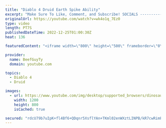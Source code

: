 ```yaml
---
title: "Diablo 4 Druid Earth Spike Ability"
excerpt: "Make Sure To Like, Comment, and Subscribe! SOCIALS ---------------------------------------------- Join Our ..."
originalUrl: https://youtube.com/watch?v=wk4o1q_7Ez0
type: video
length: PT7S
publishedDateTime: 2022-12-25T01:00:30Z
heat: 136

featuredContent: "<iframe width=\"800\" height=\"500\" frameborder=\"0\" src=\"https://www.youtube.com/embed/wk4o1q_7Ez0\" allow=\"accelerometer; autoplay; encrypted-media; gyroscope; picture-in-picture\" allowfullscreen></iframe>"

provider:
  name: BeefGuyTy
  domain: youtube.com

topics:
  - Diablo 4
  - Druid

images:
  - url: https://www.youtube.com/img/desktop/supported_browsers/dinosaur.png
    width: 1200
    height: 800
    isCached: true

secured: "rdcU79b7uIpK+fl4Bf6+QDqnr5XsflYAn+TKml02enWXztLINPB/kR7cwRimPK6/xZAxpjqLcaYQv+/4k1Ly2KAKWoHUlMMT05JPJTGsmezJCxr3lMluNhLvVhdBZqCvq+PgpmrtT6+dgi3FBuGkA6MjPqexqhDv8Mtzs84jIWcSrb4L0fXFqZGKDhFlfyHs9FbxxN6APmycb/smfw+vP2XJ8SBIDijqFx4Yv4TAuuAq+JFCuWJI48YDEu6thc7UDKUn058Y/Z6IdvmBq9dUIV3Ifu53e4bB+8Frebc1LU/edd5GXMnOCEDw2xvt+tfvoYs26OAymy6tedRbZ01iwnu/x11ruAfBakaY1RUjjm6Wq6IBfnXCmxL2XmX51N2PPYiKbOVcI+It4aSxXCE9XZWyPN/w2ihI37CLOJbRVOY=;dZq29DMeIKHtmv1XJKoGRQ=="
---
```



